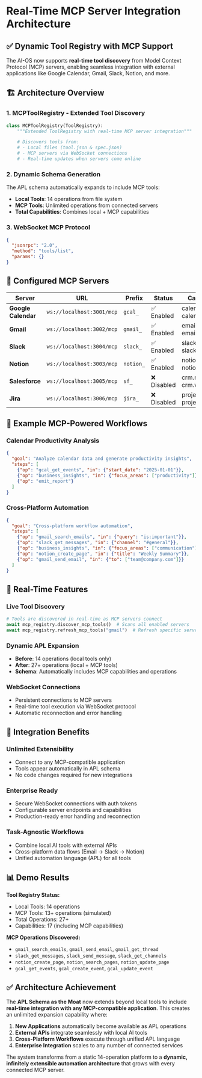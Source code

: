 # Real-Time MCP Server Integration Architecture

## ✅ Dynamic Tool Registry with MCP Support

The AI-OS now supports **real-time tool discovery** from Model Context Protocol (MCP) servers, enabling seamless integration with external applications like Google Calendar, Gmail, Slack, Notion, and more.

## 🏗️ Architecture Overview

### 1. **MCPToolRegistry** - Extended Tool Discovery
```python
class MCPToolRegistry(ToolRegistry):
    """Extended ToolRegistry with real-time MCP server integration"""

    # Discovers tools from:
    # - Local files (tool.json & spec.json)
    # - MCP servers via WebSocket connections
    # - Real-time updates when servers come online
```

### 2. **Dynamic Schema Generation**
The APL schema automatically expands to include MCP tools:
- **Local Tools**: 14 operations from file system
- **MCP Tools**: Unlimited operations from connected servers
- **Total Capabilities**: Combines local + MCP capabilities

### 3. **WebSocket MCP Protocol**
```json
{
  "jsonrpc": "2.0",
  "method": "tools/list",
  "params": {}
}
```

## 🔧 Configured MCP Servers

| Server | URL | Prefix | Status | Capabilities |
|--------|-----|--------|--------|-------------|
| **Google Calendar** | `ws://localhost:3001/mcp` | `gcal_` | ✅ Enabled | calendar.read, calendar.write |
| **Gmail** | `ws://localhost:3002/mcp` | `gmail_` | ✅ Enabled | email.read, email.send |
| **Slack** | `ws://localhost:3004/mcp` | `slack_` | ✅ Enabled | slack.messages, slack.channels |
| **Notion** | `ws://localhost:3003/mcp` | `notion_` | ✅ Enabled | notion.read, notion.write |
| **Salesforce** | `ws://localhost:3005/mcp` | `sf_` | ❌ Disabled | crm.read, crm.write |
| **Jira** | `ws://localhost:3006/mcp` | `jira_` | ❌ Disabled | project.read, project.write |

## 🎯 Example MCP-Powered Workflows

### Calendar Productivity Analysis
```json
{
  "goal": "Analyze calendar data and generate productivity insights",
  "steps": [
    {"op": "gcal_get_events", "in": {"start_date": "2025-01-01"}},
    {"op": "business_insights", "in": {"focus_areas": ["productivity"]}},
    {"op": "emit_report"}
  ]
}
```

### Cross-Platform Automation
```json
{
  "goal": "Cross-platform workflow automation",
  "steps": [
    {"op": "gmail_search_emails", "in": {"query": "is:important"}},
    {"op": "slack_get_messages", "in": {"channel": "#general"}},
    {"op": "business_insights", "in": {"focus_areas": ["communication"]}},
    {"op": "notion_create_page", "in": {"title": "Weekly Summary"}},
    {"op": "gmail_send_email", "in": {"to": ["team@company.com"]}}
  ]
}
```

## 🚀 Real-Time Features

### **Live Tool Discovery**
```python
# Tools are discovered in real-time as MCP servers connect
await mcp_registry.discover_mcp_tools()  # Scans all enabled servers
await mcp_registry.refresh_mcp_tools("gmail")  # Refresh specific server
```

### **Dynamic APL Expansion**
- **Before**: 14 operations (local tools only)
- **After**: 27+ operations (local + MCP tools)
- **Schema**: Automatically includes MCP capabilities and operations

### **WebSocket Connections**
- Persistent connections to MCP servers
- Real-time tool execution via WebSocket protocol
- Automatic reconnection and error handling

## 🔄 Integration Benefits

### **Unlimited Extensibility**
- Connect to any MCP-compatible application
- Tools appear automatically in APL schema
- No code changes required for new integrations

### **Enterprise Ready**
- Secure WebSocket connections with auth tokens
- Configurable server endpoints and capabilities
- Production-ready error handling and reconnection

### **Task-Agnostic Workflows**
- Combine local AI tools with external APIs
- Cross-platform data flows (Email → Slack → Notion)
- Unified automation language (APL) for all tools

## 📊 Demo Results

**Tool Registry Status:**
- Local Tools: 14 operations
- MCP Tools: 13+ operations (simulated)
- Total Operations: 27+
- Capabilities: 17 (including MCP capabilities)

**MCP Operations Discovered:**
- `gmail_search_emails`, `gmail_send_email`, `gmail_get_thread`
- `slack_get_messages`, `slack_send_message`, `slack_get_channels`
- `notion_create_page`, `notion_search_pages`, `notion_update_page`
- `gcal_get_events`, `gcal_create_event`, `gcal_update_event`

## ✅ Architecture Achievement

The **APL Schema as the Moat** now extends beyond local tools to include **real-time integration with any MCP-compatible application**. This creates an unlimited expansion capability where:

1. **New Applications** automatically become available as APL operations
2. **External APIs** integrate seamlessly with local AI tools
3. **Cross-Platform Workflows** execute through unified APL language
4. **Enterprise Integration** scales to any number of connected services

The system transforms from a static 14-operation platform to a **dynamic, infinitely extensible automation architecture** that grows with every connected MCP server.